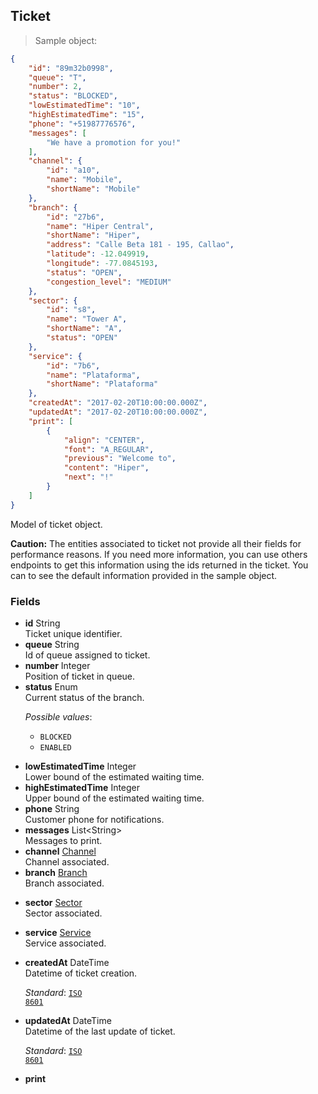 
## Ticket

> Sample object:

```json
{
    "id": "89m32b0998",
    "queue": "T",
    "number": 2,
    "status": "BLOCKED",
    "lowEstimatedTime": "10",
    "highEstimatedTime": "15",
    "phone": "+51987776576",
    "messages": [
        "We have a promotion for you!"
    ],
    "channel": {
        "id": "a10",
        "name": "Mobile",
        "shortName": "Mobile"
    },
    "branch": {
        "id": "27b6",
        "name": "Hiper Central",
        "shortName": "Hiper",
        "address": "Calle Beta 181 - 195, Callao",
        "latitude": -12.049919,
        "longitude": -77.0845193,
        "status": "OPEN",
        "congestion_level": "MEDIUM"
    },
    "sector": {
        "id": "s8",
        "name": "Tower A",
        "shortName": "A",
        "status": "OPEN"
    },
    "service": {
        "id": "7b6",
        "name": "Plataforma",
        "shortName": "Plataforma"
    },
    "createdAt": "2017-02-20T10:00:00.000Z",
    "updatedAt": "2017-02-20T10:00:00.000Z",
    "print": [
        {
            "align": "CENTER",
            "font": "A_REGULAR",
            "previous": "Welcome to",
            "content": "Hiper",
            "next": "!"
        }
    ]
}
```

Model of ticket object.

<aside class="warning">
<strong>Caution:</strong> The entities associated to ticket not provide all their fields for performance reasons. If you need more information, you can use others endpoints to get this information using the ids returned in the ticket. You can to see the default information provided in the sample object.
</aside>

### Fields

* **id** <span class="param-type">String</span> <br>Ticket unique identifier.
* **queue** <span class="param-type">String</span> <br>Id of queue assigned to ticket.
* **number** <span class="param-type">Integer</span> <br>Position of ticket in queue.
* **status** <span class="param-type">Enum</span> <br>Current status of the branch. <p>*Possible values*: <ul><li><code>BLOCKED</code></li><li><code>ENABLED</code></li></ul></p>
* **lowEstimatedTime** <span class="param-type">Integer</span> <br> Lower bound of the estimated waiting time.
* **highEstimatedTime** <span class="param-type">Integer</span> <br> Upper bound of the estimated waiting time.
* **phone** <span class="param-type">String</span> <br>Customer phone for notifications.
* **messages** <span class="param-type">List\<String\></span> <br> Messages to print.
* **channel** <span class="param-type">[Channel](#channel)</span> <br>Channel associated.
* **branch** <span class="param-type">[Branch](#branch)</span> <br> Branch associated.</p>
* **sector** <span class="param-type">[Sector](#sector)</span> <br> Sector associated.</p>
* **service** <span class="param-type">[Service](#service)</span>  <br> Service associated.</p>
* **createdAt** <span class="param-type">DateTime</span> <br> Datetime of ticket creation. <p>*Standard*: <code>[ISO 8601](https://en.wikipedia.org/wiki/ISO_8601)</code></p>
* **updatedAt** <span class="param-type">DateTime</span> <br> Datetime of the last update of ticket. <p>*Standard*: <code>[ISO 8601](https://en.wikipedia.org/wiki/ISO_8601)</code></p>  
* **print**
